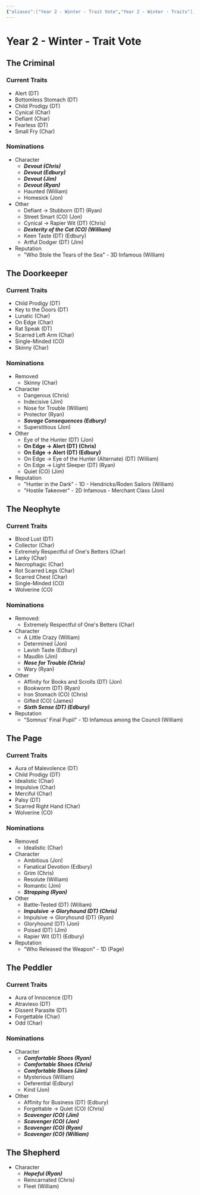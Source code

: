 ```yaml
---
{"aliases":["Year 2 - Winter - Trait Vote","Year 2 - Winter - Traits"],"date-created":"2024-08-23T15:52","date-modified":"2024-08-25T16:35","dg-publish":true,"tags":["moonrise"],"title":"Year 2 - Winter - Trait Vote","dg-path":"moonrise/Year 2 - Winter - Trait Vote.md","permalink":"/moonrise/year-2-winter-trait-vote/","dgPassFrontmatter":true,"updated":"2024-08-25T16:35"}
---
```



# Year 2 - Winter - Trait Vote

## The Criminal

### Current Traits

- Alert (DT)
- Bottomless Stomach (DT)
- Child Prodigy (DT)
- Cynical (Char)
- Defiant (Char)
- Fearless (DT)
- Small Fry (Char)

### Nominations

- Character
  - ***Devout (Chris)***
  - ***Devout (Edbury)***
  - ***Devout (Jim)***
  - ***Devout (Ryan)***
  - Haunted (William)
  - Homesick (Jon)
- Other
  - Defiant -> Stubborn (DT) (Ryan)
  - Street Smart (CO) (Jon)
  - Cynical -> Rapier Wit (DT) (Chris)
  - ***Dexterity of the Cat (CO) (William)***
  - Keen Taste (DT) (Edbury)
  - Artful Dodger (DT) (Jim)
- Reputation
  - "Who Stole the Tears of the Sea" - 3D Infamous (William)

## The Doorkeeper

### Current Traits

- Child Prodigy (DT)
- Key to the Doors (DT)
- Lunatic (Char)
- On Edge (Char)
- Rat Speak (DT)
- Scarred Left Arm (Char)
- Single-Minded (CO)
- Skinny (Char)

### Nominations

- Removed
  - Skinny (Char)
- Character
  - Dangerous (Chris)
  - Indecisive (Jim)
  - Nose for Trouble (William)
  - Protector (Ryan)
  - ***Savage Consequences (Edbury)***
  - Superstitious (Jon)
- Other
  - Eye of the Hunter (DT) (Jon)
  - **On Edge -> Alert (DT) (Chris)**
  - **On Edge -> Alert (DT) (Edbury)**
  - On Edge -> Eye of the Hunter (Alternate) (DT) (William)
  - On Edge -> Light Sleeper (DT) (Ryan)
  - Quiet (CO) (Jim)
- Reputation
  - "Hunter in the Dark" - 1D - Hendricks/Roden Sailors (William)
  - "Hostile Takeover" - 2D Infamous - Merchant Class (Jon)

## The Neophyte

### Current Traits

- Blood Lust (DT)
- Collector (Char)
- Extremely Respectful of One's Betters (Char)
- Lanky (Char)
- Necrophagic (Char)
- Rot Scarred Legs (Char)
- Scarred Chest (Char)
- Single-Minded (CO)
- Wolverine (CO)

### Nominations

- Removed:
  - Extremely Respectful of One's Betters (Char)
- Character
  - A Little Crazy (William)
  - Determined (Jon)
  - Lavish Taste (Edbury)
  - Maudlin (Jim)
  - ***Nose for Trouble (Chris)***
  - Wary (Ryan)
- Other
  - Affinity for Books and Scrolls (DT) (Jon)
  - Bookworm (DT) (Ryan)
  - Iron Stomach (CO) (Chris)
  - Gifted (CO) (James)
  - ***Sixth Sense (DT) (Edbury)***
- Reputation
  - "Somnus' Final Pupil" - 1D Infamous among the Council (William)

## The Page

### Current Traits

- Aura of Malevolence (DT)
- Child Prodigy (DT)
- Idealistic (Char)
- Impulsive (Char)
- Merciful (Char)
- Palsy (DT)
- Scarred Right Hand (Char)
- Wolverine (CO)

### Nominations

- Removed
  - Idealistic (Char)
- Character
  - Ambitious (Jon)
  - Fanatical Devotion (Edbury)
  - Grim (Chris)
  - Resolute (William)
  - Romantic (Jim)
  - _**Strapping (Ryan)**_
- Other
  - Battle-Tested (DT) (William)
  - ***Impulsive -> Gloryhound (DT) (Chris)***
  - Impulsive -> Gloryhound (DT) (Ryan)
  - Gloryhound (DT) (Jon)
  - Poised (DT) (Jim)
  - Rapier Wit (DT) (Edbury)
- Reputation
  - "Who Released the Weapon" - 1D (Page)

## The Peddler

### Current Traits

- Aura of Innocence (DT)
- Atravieso (DT)
- Dissent Parasite (DT)
- Forgettable (Char)
- Odd (Char)

### Nominations

- Character
  - ***Comfortable Shoes (Ryan)***
  - ***Comfortable Shoes (Chris)***
  - ***Comfortable Shoes (Jim)***
  - Mysterious (William)
  - Deferential (Edbury)
  - Kind (Jon)
- Other
  - Affinity for Business (DT) (Edbury)
  - Forgettable -> Quiet (CO) (Chris)
  - ***Scavenger (CO) (Jim)***
  - ***Scavenger (CO) (Jon)***
  - ***Scavenger (CO) (Ryan)***
  - ***Scavenger (CO) (William)***

## The Shepherd

- Character
  - ***Hopeful (Ryan)***
  - Reincarnated (Chris)
  - Fleet (William)
